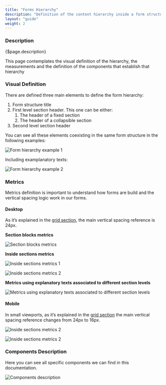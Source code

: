```yaml
---
title: "Forms Hierarchy"
description: "Definition of the content hierarchy inside a form structure and the components used to identify the different content blocks."
layout: "guide"
weight: 2
---
```


### Description

{$page.description}

This page contemplates the visual definition of the hierarchy, the measurements and the definition of the components that establish that hierarchy 

### Visual Definition

There are defined three main elements to define the form hierarchy:
1. Form structure title
2. First level section header. This one can be either:
    1. The header of a fixed section
    2. The header of a collapsible section
3. Second level section header

You can see all these elements coexisting in the same form structure in the following examples:

![Form hierarchy example 1](../../../images/FormHierarchy1.png)

Including examplanatory texts:

![Form hierarchy example 2](../../../images/FormHierarchy2.png)

### Metrics

Metrics definition is important to understand how forms are build and the vertical spacing logic work in our forms.

#### Desktop

As it’s explained in the [grid section](../../designPrinciples/grid.html), the main vertical spacing reference is 24px.

__Section blocks metrics__

![Section blocks metrics](../../../images/FormHierarchy3.png)

__Inside sections metrics__

![Inside sections metrics 1](../../../images/FormHierarchy4.png)

![Inside sections metrics 2](../../../images/FormHierarchy5.png)

__Metrics using explanatory texts associated to different section levels__

![Metrics using explanatory texts associated to different section levels](../../../images/FormHierarchy6.png)

#### Mobile

In small viewports, as it’s explained in the [grid section](../../designPrinciples/grid.html) the main vertical spacing reference changes from 24px to 16px.

![Inside sections metrics 2](../../../images/FormHierarchy7.png)

![Inside sections metrics 2](../../../images/FormHierarchy8.png)

### Components Description

Here you can see all specific components we can find in this documentation.

![Components description](../../../images/FormHierarchy9.png)


